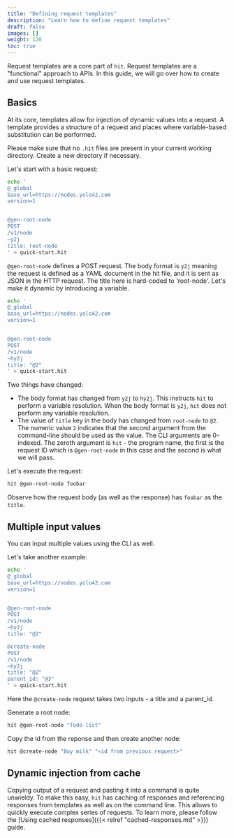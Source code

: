 ```yaml
---
title: "Defining request templates"
description: "Learn how to define request templates"
draft: false
images: []
weight: 120
toc: true
---
```


Request templates are a core part of `hit`. Request templates are a
"functional" approach to APIs.
In this guide, we will go over how to create and use request templates.

## Basics

At its core, templates allow for injection of dynamic values into a request.
A template provides a structure of a request and places where variable-based
substitution can be performed.

Please make sure that no `.hit` files are present in your current working
directory. Create a new directory if necessary.

Let's start with a basic request:

```bash
echo '
@_global
base_url=https://nodes.yolo42.com
version=1


@gen-root-node
POST
/v1/node
~y2j
title: root-node
' > quick-start.hit
```

`@gen-root-node` defines a POST request. The body format is `y2j` meaning
the request is defined as a YAML document in the hit file, and it is sent as
JSON in the HTTP request. The title here is hard-coded to 'root-node'. Let's
make it dynamic by introducing a variable.

```bash
echo '
@_global
base_url=https://nodes.yolo42.com
version=1


@gen-root-node
POST
/v1/node
~hy2j
title: "@2"
' > quick-start.hit
```

Two things have changed:

- The body format has changed from `y2j` to `hy2j`. This instructs `hit` to
  perform a variable resolution. When the body format is `y2j`, `hit` does not
  perform any variable resolution.
- The value of `title` key in the body has changed from `root-node` to `@2`.
  The numeric value `2` indicates that the second argument from the
  command-line should be used as the value. The CLI arguments are 0-indexed.
  The zeroth argument is `hit` - the program name, the first is the request
  ID which is `@gen-root-node` in this case and the second is what we will pass.

Let's execute the request:

```bash
hit @gen-root-node foobar
```

Observe how the request body (as well as the response) has `foobar` as the
`title`.

## Multiple input values

You can input multiple values using the CLI as well.

Let's take another example:

```bash
echo '
@_global
base_url=https://nodes.yolo42.com
version=1


@gen-root-node
POST
/v1/node
~hy2j
title: "@2"

@create-node
POST
/v1/node
~hy2j
title: "@2"
parent_id: "@3"
' > quick-start.hit
```

Here the `@create-node` request takes two inputs - a title and a parent_id.

Generate a root node:

```bash
hit @gen-root-node "Todo list"
```

Copy the id from the reponse and then create another node:

```bash
hit @create-node "Buy milk" "<id from previous request>"
```

## Dynamic injection from cache

Copying output of a request and pasting it into a command is quite unwieldy.
To  make this easy, `hit` has caching of responses and referencing responses
from templates as well as on the command line.
This allows to quickly execute complex series of requests.
To learn more, please follow the
[Using cached responses]({{< relref "cached-responses.md" >}}) guide.
